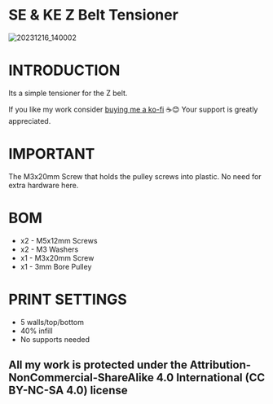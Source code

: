 # SE & KE Z Belt Tensioner

![20231216_140002](https://github.com/DerrickDarrell/Creality-Ender-3-V3-SE-KE/assets/145330457/f02790f1-76b7-4fd5-9541-7740a85644fa)

# INTRODUCTION
Its a simple tensioner for the Z belt.

If you like my work consider [buying me a ko-fi](https://ko-fi.com/derrickdarrell) ☕😊 Your support is greatly appreciated.



# IMPORTANT
The M3x20mm Screw that holds the pulley screws into plastic. No need for extra hardware here.




# BOM
- x2 - M5x12mm Screws
- x2 - M3 Washers
- x1 - M3x20mm Screw
- x1 - 3mm Bore Pulley


# PRINT SETTINGS
- 5 walls/top/bottom
- 40% infill
- No supports needed


## All my work is protected under the **Attribution-NonCommercial-ShareAlike 4.0 International (CC BY-NC-SA 4.0)** license

